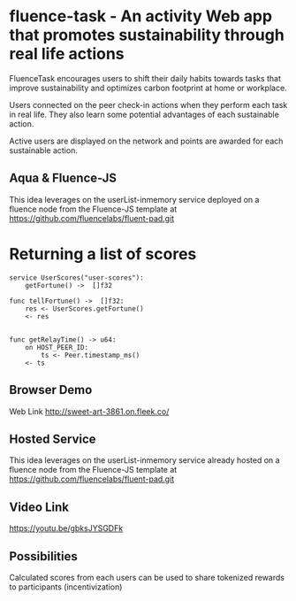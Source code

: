 # fluence-task - An activity Web app that promotes sustainability through real life actions


FluenceTask encourages users to shift their daily habits towards tasks that improve sustainability and optimizes carbon footprint at home or workplace. 

Users connected on the peer check-in actions when they perform each task in real life. They also learn some potential advantages of each sustainable action.

Active users are displayed on the network and points are awarded for each sustainable action.


## Aqua & Fluence-JS

This idea leverages on the userList-inmemory service deployed on a fluence node from the Fluence-JS template at https://github.com/fluencelabs/fluent-pad.git


# Returning a list of scores

```
service UserScores("user-scores"):
    getFortune() ->  []f32

func tellFortune() ->  []f32:
    res <- UserScores.getFortune()
    <- res


func getRelayTime() -> u64:
    on HOST_PEER_ID:
        ts <- Peer.timestamp_ms()
    <- ts
```

## Browser Demo
Web Link http://sweet-art-3861.on.fleek.co/

## Hosted Service
This idea leverages on the userList-inmemory service already hosted on a fluence node from the Fluence-JS template at https://github.com/fluencelabs/fluent-pad.git

## Video Link 

https://youtu.be/gbksJYSGDFk 


## Possibilities
Calculated scores from each users can be  used to share tokenized rewards to participants (incentivization)




